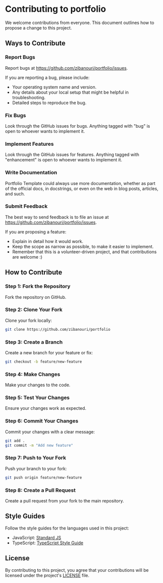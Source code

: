 # Contributing to portfolio

We welcome contributions from everyone. This document outlines how to propose a change to this project.

## Ways to Contribute

### Report Bugs

Report bugs at https://github.com/zibanouri/portfolio/issues.

If you are reporting a bug, please include:

- Your operating system name and version.
- Any details about your local setup that might be helpful in troubleshooting.
- Detailed steps to reproduce the bug.

### Fix Bugs

Look through the GitHub issues for bugs. Anything tagged with "bug" is open to whoever wants to implement it.

### Implement Features

Look through the GitHub issues for features. Anything tagged with "enhancement" is open to whoever wants to implement it.

### Write Documentation

Portfolio Template could always use more documentation, whether as part of the official docs, in docstrings, or even on the web in blog posts, articles, and such.

### Submit Feedback

The best way to send feedback is to file an issue at https://github.com/zibanouri/portfolio/issues.

If you are proposing a feature:

- Explain in detail how it would work.
- Keep the scope as narrow as possible, to make it easier to implement.
- Remember that this is a volunteer-driven project, and that contributions are welcome :)

## How to Contribute

### Step 1: Fork the Repository

Fork the repository on GitHub.

### Step 2: Clone Your Fork

Clone your fork locally:

```bash
git clone https://github.com/zibanouri/portfolio
```

### Step 3: Create a Branch

Create a new branch for your feature or fix:

```bash
git checkout -b feature/new-feature
```

### Step 4: Make Changes

Make your changes to the code.

### Step 5: Test Your Changes

Ensure your changes work as expected.

### Step 6: Commit Your Changes

Commit your changes with a clear message:

```bash
git add .
git commit -m "Add new feature"
```

### Step 7: Push to Your Fork

Push your branch to your fork:

```bash
git push origin feature/new-feature
```

### Step 8: Create a Pull Request

Create a pull request from your fork to the main repository.

## Style Guides

Follow the style guides for the languages used in this project:

- JavaScript: [Standard JS](https://standardjs.com/)
- TypeScript: [TypeScript Style Guide](https://github.com/Microsoft/TypeScript/wiki/Coding-guidelines)

## License

By contributing to this project, you agree that your contributions will be licensed under the project's [LICENSE](https://github.com/zibanouri/portfolio/blob/main/LICENSE) file.
